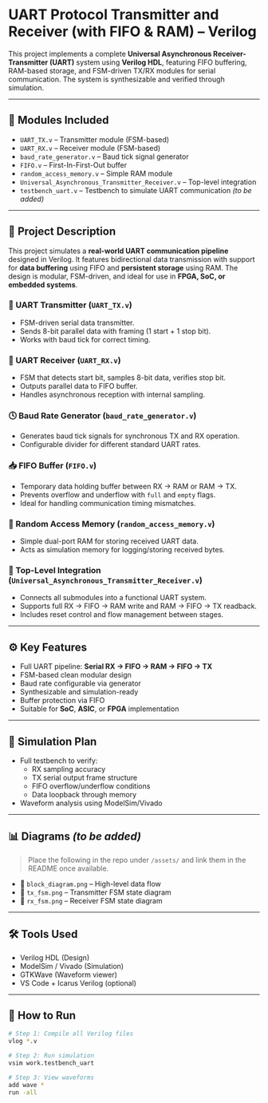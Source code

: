 
# UART Protocol Transmitter and Receiver (with FIFO & RAM) – Verilog

This project implements a complete **Universal Asynchronous Receiver-Transmitter (UART)** system using **Verilog HDL**, featuring FIFO buffering, RAM-based storage, and FSM-driven TX/RX modules for serial communication. The system is synthesizable and verified through simulation.

---

## 📂 Modules Included

- `UART_TX.v` – Transmitter module (FSM-based)
- `UART_RX.v` – Receiver module (FSM-based)
- `baud_rate_generator.v` – Baud tick signal generator
- `FIFO.v` – First-In-First-Out buffer
- `random_access_memory.v` – Simple RAM module
- `Universal_Asynchronous_Transmitter_Receiver.v` – Top-level integration
- `testbench_uart.v` – Testbench to simulate UART communication *(to be added)*

---

## 📌 Project Description

This project simulates a **real-world UART communication pipeline** designed in Verilog. It features bidirectional data transmission with support for **data buffering** using FIFO and **persistent storage** using RAM. The design is modular, FSM-driven, and ideal for use in **FPGA, SoC, or embedded systems**.

### 🔁 UART Transmitter (`UART_TX.v`)
- FSM-driven serial data transmitter.
- Sends 8-bit parallel data with framing (1 start + 1 stop bit).
- Works with baud tick for correct timing.

### 🔂 UART Receiver (`UART_RX.v`)
- FSM that detects start bit, samples 8-bit data, verifies stop bit.
- Outputs parallel data to FIFO buffer.
- Handles asynchronous reception with internal sampling.

### 🕓 Baud Rate Generator (`baud_rate_generator.v`)
- Generates baud tick signals for synchronous TX and RX operation.
- Configurable divider for different standard UART rates.

### 📥 FIFO Buffer (`FIFO.v`)
- Temporary data holding buffer between RX → RAM or RAM → TX.
- Prevents overflow and underflow with `full` and `empty` flags.
- Ideal for handling communication timing mismatches.

### 💾 Random Access Memory (`random_access_memory.v`)
- Simple dual-port RAM for storing received UART data.
- Acts as simulation memory for logging/storing received bytes.

### 🧩 Top-Level Integration (`Universal_Asynchronous_Transmitter_Receiver.v`)
- Connects all submodules into a functional UART system.
- Supports full RX → FIFO → RAM write and RAM → FIFO → TX readback.
- Includes reset control and flow management between stages.

---

## ⚙️ Key Features

- Full UART pipeline: **Serial RX → FIFO → RAM → FIFO → TX**
- FSM-based clean modular design
- Baud rate configurable via generator
- Synthesizable and simulation-ready
- Buffer protection via FIFO
- Suitable for **SoC**, **ASIC**, or **FPGA** implementation

---

## 🧪 Simulation Plan

- Full testbench to verify:
  - RX sampling accuracy
  - TX serial output frame structure
  - FIFO overflow/underflow conditions
  - Data loopback through memory
- Waveform analysis using ModelSim/Vivado

---

## 📊 Diagrams *(to be added)*

> Place the following in the repo under `/assets/` and link them in the README once available.

- 📡 `block_diagram.png` – High-level data flow
- 🔁 `tx_fsm.png` – Transmitter FSM state diagram
- 🔂 `rx_fsm.png` – Receiver FSM state diagram

---

## 🛠 Tools Used

- Verilog HDL (Design)
- ModelSim / Vivado (Simulation)
- GTKWave (Waveform viewer)
- VS Code + Icarus Verilog (optional)

---

## 📁 How to Run

```bash
# Step 1: Compile all Verilog files
vlog *.v

# Step 2: Run simulation
vsim work.testbench_uart

# Step 3: View waveforms
add wave *
run -all

